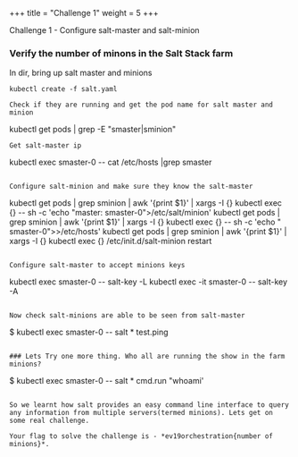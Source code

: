 +++
title = "Challenge 1"
weight = 5
+++

Challenge 1 - Configure salt-master and salt-minion

### 

### Verify the number of minons in the Salt Stack farm

In dir, bring up salt master and minions 

```
kubectl create -f salt.yaml

Check if they are running and get the pod name for salt master and minion
```
kubectl get pods | grep -E "smaster|sminion" 
```
Get salt-master ip

```
kubectl exec smaster-0 -- cat /etc/hosts |grep smaster
```

Configure salt-minion and make sure they know the salt-master

```
kubectl get pods | grep sminion  | awk '{print $1}' | xargs -I {} kubectl exec {} -- sh -c  'echo "master: smaster-0">/etc/salt/minion'
kubectl get pods | grep sminion  | awk '{print $1}' | xargs -I {} kubectl exec {} -- sh -c  'echo "<ip from previous step> smaster-0">>/etc/hosts'
kubectl get pods | grep sminion  | awk '{print $1}' | xargs -I {} kubectl exec {} /etc/init.d/salt-minion restart
```

Configure salt-master to accept minions keys

```
kubectl exec smaster-0 -- salt-key -L
kubectl exec -it smaster-0 -- salt-key -A
```

Now check salt-minions are able to be seen from salt-master

```
$ kubectl exec smaster-0 -- salt \* test.ping
```

### Lets Try one more thing. Who all are running the show in the farm minions?

```
$ kubectl exec smaster-0 -- salt \* cmd.run "whoami'
```

So we learnt how salt provides an easy command line interface to query any information from multiple servers(termed minions). Lets get on some real challenge.

Your flag to solve the challenge is - *ev19orchestration{number of minions}*. 
